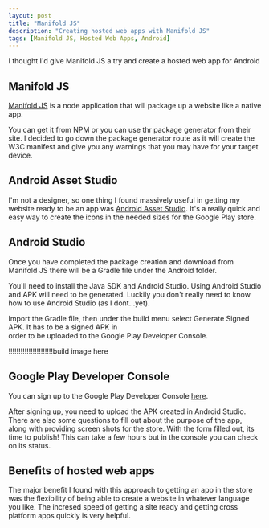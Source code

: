 ```yaml
---
layout: post
title: "Manifold JS"
description: "Creating hosted web apps with Manifold JS"
tags: [Manifold JS, Hosted Web Apps, Android]
---
```


I thought I'd give Manifold JS a try and create a hosted web app for Android

## Manifold JS

[Manifold JS](http://manifoldjs.com/) is a node application that will package up a website like a native app.

You can get it from NPM or you can use thr package generator from their site. I decided to go down the package 
generator route as it will create the W3C manifest and give you any warnings that you may have for your target 
device.

## Android Asset Studio

I'm not a designer, so one thing I found massively useful in getting my website ready to be an app was
[Android Asset Studio](https://romannurik.github.io/AndroidAssetStudio/icons-launcher.html).
It's a really quick and easy way to create the icons in the needed sizes for the Google Play store.

## Android Studio

Once you have completed the package creation and download from Manifold JS there will be a Gradle file under 
the Android folder.

You'll need to install the Java SDK and Android Studio. Using Android Studio and APK will need to be generated.
Luckily you don't really need to know how to use Android Studio (as I dont...yet).

Import the Gradle file, then under the build menu select Generate Signed APK. It has to be a signed APK in  
order to be uploaded to the Google Play Developer Console.

!!!!!!!!!!!!!!!!!!!!!!build image here

## Google Play Developer Console

You can sign up to the Google Play Developer Console [here](https://play.google.com/apps/publish/signup/).

After signing up, you need to upload the APK created in Android Studio. There are also some questions to fill out about
the purpose of the app, along with providing screen shots for the store. With the form filled out, its time to 
publish! This can take a few hours but in the console you can check on its status.

## Benefits of hosted web apps

The major benefit I found with this approach to getting an app in the store was the flexibility of being able to 
create a website in whatever language you like. The incresed speed of getting a site ready and getting cross 
platform apps quickly is very helpful.
